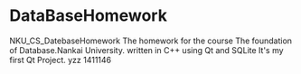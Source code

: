 # DataBaseHomework
NKU_CS_DatebaseHomework
The homework for the course The foundation of Database.Nankai University.
written in C++ 
using Qt and SQLite
It's my first Qt Project.
yzz 1411146

